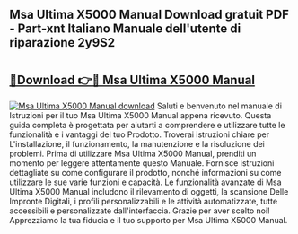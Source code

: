 ## Msa Ultima X5000 Manual Download gratuit PDF - Part-xnt Italiano Manuale dell'utente di riparazione 2y9S2

# <h2><a href="http://dfaf6uj.blite.top/?on=Msa+Ultima+X5000+Manual">🔗Download 👉🔴 Msa Ultima X5000 Manual</a></h2>

[![Msa Ultima X5000 Manual download](https://i.imgur.com/lujVjoI.png)](http://dfaf6uj.blite.top/?on=Msa+Ultima+X5000+Manual)
Saluti e benvenuto nel manuale di Istruzioni per il tuo Msa Ultima X5000 Manual appena ricevuto. Questa guida completa è progettata per aiutarti a comprendere e utilizzare tutte le funzionalità e i vantaggi del tuo Prodotto. Troverai istruzioni chiare per L'installazione, il funzionamento, la manutenzione e la risoluzione dei problemi. Prima di utilizzare Msa Ultima X5000 Manual, prenditi un momento per leggere attentamente questo Manuale. Fornisce istruzioni dettagliate su come configurare il prodotto, nonché informazioni su come utilizzare le sue varie funzioni e capacità. Le funzionalità avanzate di Msa Ultima X5000 Manual includono il rilevamento di oggetti, la scansione Delle Impronte Digitali, i profili personalizzabili e le attività automatizzate, tutte accessibili e personalizzate dall'interfaccia. Grazie per aver scelto noi! Apprezziamo la tua fiducia e il tuo supporto per Msa Ultima X5000 Manual.
